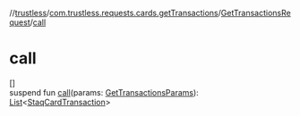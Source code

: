 //[trustless](../../../index.md)/[com.trustless.requests.cards.getTransactions](../index.md)/[GetTransactionsRequest](index.md)/[call](call.md)

# call

[]\
suspend fun [call](call.md)(params: [GetTransactionsParams](../-get-transactions-params/index.md)): [List](https://kotlinlang.org/api/latest/jvm/stdlib/kotlin.collections/-list/index.html)&lt;[StaqCardTransaction](../../com.trustless.requests.cards/-staq-card-transaction/index.md)&gt;
